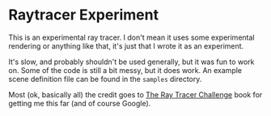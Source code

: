 # Raytracer Experiment

This is an experimental ray tracer. I don't mean it uses some experimental rendering or anything like that, it's just that I wrote it as an experiment.

It's slow, and probably shouldn't be used generally, but it was fun to work on. Some of the code is still a bit messy, but it does work. An example scene definition file can be found in the `samples` directory.

Most (ok, basically all) the credit goes to [The Ray Tracer Challenge](https://pragprog.com/book/jbtracer/the-ray-tracer-challenge) book for getting me this far (and of course Google).

